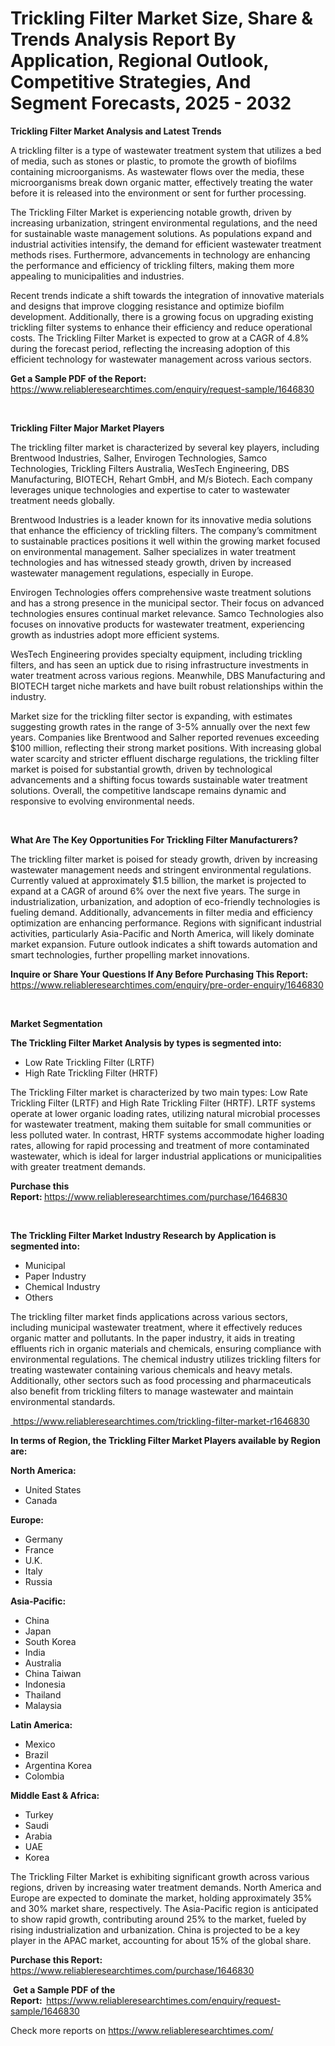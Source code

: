 <p><h1>Trickling Filter Market Size, Share & Trends Analysis Report By Application, Regional Outlook, Competitive Strategies, And Segment Forecasts, 2025 - 2032</h1></p><p><strong>Trickling Filter Market Analysis and Latest Trends</strong></p>
<p><p>A trickling filter is a type of wastewater treatment system that utilizes a bed of media, such as stones or plastic, to promote the growth of biofilms containing microorganisms. As wastewater flows over the media, these microorganisms break down organic matter, effectively treating the water before it is released into the environment or sent for further processing.</p><p>The Trickling Filter Market is experiencing notable growth, driven by increasing urbanization, stringent environmental regulations, and the need for sustainable waste management solutions. As populations expand and industrial activities intensify, the demand for efficient wastewater treatment methods rises. Furthermore, advancements in technology are enhancing the performance and efficiency of trickling filters, making them more appealing to municipalities and industries.</p><p>Recent trends indicate a shift towards the integration of innovative materials and designs that improve clogging resistance and optimize biofilm development. Additionally, there is a growing focus on upgrading existing trickling filter systems to enhance their efficiency and reduce operational costs. The Trickling Filter Market is expected to grow at a CAGR of 4.8% during the forecast period, reflecting the increasing adoption of this efficient technology for wastewater management across various sectors.</p></p>
<p><strong>Get a Sample PDF of the Report:&nbsp;</strong> <a href="https://www.reliableresearchtimes.com/enquiry/request-sample/1646830?utm_campaign=2007&utm_medium=2&utm_source=Github&utm_content=ia&utm_term=11042025&utm_id=trickling-filter">https://www.reliableresearchtimes.com/enquiry/request-sample/1646830</a></p>
<p>&nbsp;</p>
<p><strong>Trickling Filter Major Market Players</strong></p>
<p><p>The trickling filter market is characterized by several key players, including Brentwood Industries, Salher, Envirogen Technologies, Samco Technologies, Trickling Filters Australia, WesTech Engineering, DBS Manufacturing, BIOTECH, Rehart GmbH, and M/s Biotech. Each company leverages unique technologies and expertise to cater to wastewater treatment needs globally.</p><p>Brentwood Industries is a leader known for its innovative media solutions that enhance the efficiency of trickling filters. The company’s commitment to sustainable practices positions it well within the growing market focused on environmental management. Salher specializes in water treatment technologies and has witnessed steady growth, driven by increased wastewater management regulations, especially in Europe.</p><p>Envirogen Technologies offers comprehensive waste treatment solutions and has a strong presence in the municipal sector. Their focus on advanced technologies ensures continual market relevance. Samco Technologies also focuses on innovative products for wastewater treatment, experiencing growth as industries adopt more efficient systems.</p><p>WesTech Engineering provides specialty equipment, including trickling filters, and has seen an uptick due to rising infrastructure investments in water treatment across various regions. Meanwhile, DBS Manufacturing and BIOTECH target niche markets and have built robust relationships within the industry.</p><p>Market size for the trickling filter sector is expanding, with estimates suggesting growth rates in the range of 3-5% annually over the next few years. Companies like Brentwood and Salher reported revenues exceeding $100 million, reflecting their strong market positions. With increasing global water scarcity and stricter effluent discharge regulations, the trickling filter market is poised for substantial growth, driven by technological advancements and a shifting focus towards sustainable water treatment solutions. Overall, the competitive landscape remains dynamic and responsive to evolving environmental needs.</p></p>
<p>&nbsp;</p>
<p><strong>What Are The Key Opportunities For Trickling Filter Manufacturers?</strong></p>
<p><p>The trickling filter market is poised for steady growth, driven by increasing wastewater management needs and stringent environmental regulations. Currently valued at approximately $1.5 billion, the market is projected to expand at a CAGR of around 6% over the next five years. The surge in industrialization, urbanization, and adoption of eco-friendly technologies is fueling demand. Additionally, advancements in filter media and efficiency optimization are enhancing performance. Regions with significant industrial activities, particularly Asia-Pacific and North America, will likely dominate market expansion. Future outlook indicates a shift towards automation and smart technologies, further propelling market innovations.</p></p>
<p><strong>Inquire or Share Your Questions If Any Before Purchasing This Report:</strong> <a href="https://www.reliableresearchtimes.com/enquiry/pre-order-enquiry/1646830?utm_campaign=2007&utm_medium=2&utm_source=Github&utm_content=ia&utm_term=11042025&utm_id=trickling-filter">https://www.reliableresearchtimes.com/enquiry/pre-order-enquiry/1646830</a></p>
<p>&nbsp;</p>
<p><strong>Market Segmentation</strong></p>
<p><strong>The Trickling Filter Market Analysis by types is segmented into:</strong></p>
<p><ul><li>Low Rate Trickling Filter (LRTF)</li><li>High Rate Trickling Filter (HRTF)</li></ul></p>
<p><p>The Trickling Filter market is characterized by two main types: Low Rate Trickling Filter (LRTF) and High Rate Trickling Filter (HRTF). LRTF systems operate at lower organic loading rates, utilizing natural microbial processes for wastewater treatment, making them suitable for small communities or less polluted water. In contrast, HRTF systems accommodate higher loading rates, allowing for rapid processing and treatment of more contaminated wastewater, which is ideal for larger industrial applications or municipalities with greater treatment demands.</p></p>
<p><strong>Purchase this Report:&nbsp;</strong><a href="https://www.reliableresearchtimes.com/purchase/1646830?utm_campaign=2007&utm_medium=2&utm_source=Github&utm_content=ia&utm_term=11042025&utm_id=trickling-filter">https://www.reliableresearchtimes.com/purchase/1646830</a></p>
<p>&nbsp;</p>
<p><strong>The Trickling Filter Market Industry Research by Application is segmented into:</strong></p>
<p><ul><li>Municipal</li><li>Paper Industry</li><li>Chemical Industry</li><li>Others</li></ul></p>
<p><p>The trickling filter market finds applications across various sectors, including municipal wastewater treatment, where it effectively reduces organic matter and pollutants. In the paper industry, it aids in treating effluents rich in organic materials and chemicals, ensuring compliance with environmental regulations. The chemical industry utilizes trickling filters for treating wastewater containing various chemicals and heavy metals. Additionally, other sectors such as food processing and pharmaceuticals also benefit from trickling filters to manage wastewater and maintain environmental standards.</p></p>
<p><a href="https://www.reliableresearchtimes.com/trickling-filter-market-r1646830?utm_campaign=2007&utm_medium=2&utm_source=Github&utm_content=ia&utm_term=11042025&utm_id=trickling-filter">&nbsp;https://www.reliableresearchtimes.com/trickling-filter-market-r1646830</a></p>
<p><strong>In terms of Region, the Trickling Filter Market Players available by Region are:</strong></p>
<p>
    <p> <strong> North America: </strong>
        <ul>
            <li>United States</li>
            <li>Canada</li>
        </ul>
        </p> 
    <p> <strong> Europe: </strong>
        <ul>
            <li>Germany</li>
            <li>France</li>
            <li>U.K.</li>
            <li>Italy</li>
            <li>Russia</li>
        </ul>
        </p> 
    <p> <strong> Asia-Pacific: </strong>
        <ul>
            <li>China</li>
            <li>Japan</li>
            <li>South Korea</li>
            <li>India</li>
            <li>Australia</li>
            <li>China Taiwan</li>
            <li>Indonesia</li>
            <li>Thailand</li>
            <li>Malaysia</li>
        </ul>
        </p> 
    <p> <strong> Latin America: </strong>
        <ul>
            <li>Mexico</li>
            <li>Brazil</li>
            <li>Argentina Korea</li>
            <li>Colombia</li>
        </ul>
        </p> 
    <p> <strong> Middle East & Africa: </strong>
        <ul>
            <li>Turkey</li>
            <li>Saudi</li>
            <li>Arabia</li>
            <li>UAE</li>
            <li>Korea</li>
        </ul>
    </p>
    </p>
<p><p>The Trickling Filter Market is exhibiting significant growth across various regions, driven by increasing water treatment demands. North America and Europe are expected to dominate the market, holding approximately 35% and 30% market share, respectively. The Asia-Pacific region is anticipated to show rapid growth, contributing around 25% to the market, fueled by rising industrialization and urbanization. China is projected to be a key player in the APAC market, accounting for about 15% of the global share.</p></p>
<p><strong>Purchase this Report: </strong><a href="https://www.reliableresearchtimes.com/purchase/1646830?utm_campaign=2007&utm_medium=2&utm_source=Github&utm_content=ia&utm_term=11042025&utm_id=trickling-filter">https://www.reliableresearchtimes.com/purchase/1646830</a></p>
<p>&nbsp;<strong>Get a Sample PDF of the Report:&nbsp;&nbsp;</strong><a href="https://www.reliableresearchtimes.com/enquiry/request-sample/1646830?utm_campaign=2007&utm_medium=2&utm_source=Github&utm_content=ia&utm_term=11042025&utm_id=trickling-filter">https://www.reliableresearchtimes.com/enquiry/request-sample/1646830</a></p>
<p><strong></strong></p>
<p>Check more reports on <a href="https://www.reliableresearchtimes.com/?utm_campaign=2007&utm_medium=2&utm_source=Github&utm_content=ia&utm_term=11042025&utm_id=trickling-filter">https://www.reliableresearchtimes.com/</a></p>